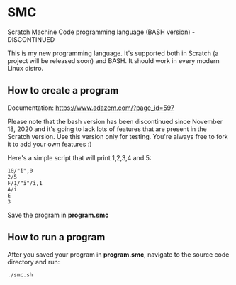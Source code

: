 # SMC
Scratch Machine Code programming language (BASH version) - DISCONTINUED

This is my new programming language. It's supported both in Scratch (a project will be released soon) and BASH. It should work in every modern Linux distro.

## How to create a program
Documentation: https://www.adazem.com/?page_id=597

Please note that the bash version has been discontinued since November 18, 2020 and it's going to lack lots of features that are present in the Scratch version. Use this version only for testing. You're always free to fork it to add your own features :)

Here's a simple script that will print 1,2,3,4 and 5:
```
10/"i",0
2/5
F/1/"i"/i,1
A/i
E
3
```
Save the program in **program.smc**

## How to run a program

After you saved your program in **program.smc**, navigate to the source code directory and run:
```
./smc.sh
```
